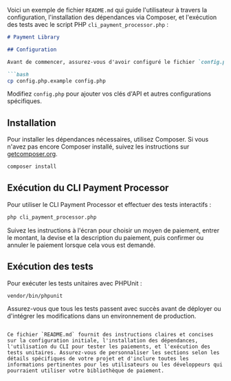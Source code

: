 Voici un exemple de fichier `README.md` qui guide l'utilisateur à travers la configuration, l'installation des dépendances via Composer, et l'exécution des tests avec le script PHP `cli_payment_processor.php` :

```markdown
# Payment Library

## Configuration

Avant de commencer, assurez-vous d'avoir configuré le fichier `config.php` avec les informations nécessaires pour vos moyens de paiement (comme Stripe, Paypal, etc.).

```bash
cp config.php.example config.php
```

Modifiez `config.php` pour ajouter vos clés d'API et autres configurations spécifiques.

## Installation

Pour installer les dépendances nécessaires, utilisez Composer. Si vous n'avez pas encore Composer installé, suivez les instructions sur [getcomposer.org](https://getcomposer.org/).

```bash
composer install
```

## Exécution du CLI Payment Processor

Pour utiliser le CLI Payment Processor et effectuer des tests interactifs :

```bash
php cli_payment_processor.php
```

Suivez les instructions à l'écran pour choisir un moyen de paiement, entrer le montant, la devise et la description du paiement, puis confirmer ou annuler le paiement lorsque cela vous est demandé.

## Exécution des tests

Pour exécuter les tests unitaires avec PHPUnit :

```bash
vendor/bin/phpunit
```

Assurez-vous que tous les tests passent avec succès avant de déployer ou d'intégrer les modifications dans un environnement de production.

```

Ce fichier `README.md` fournit des instructions claires et concises sur la configuration initiale, l'installation des dépendances, l'utilisation du CLI pour tester les paiements, et l'exécution des tests unitaires. Assurez-vous de personnaliser les sections selon les détails spécifiques de votre projet et d'inclure toutes les informations pertinentes pour les utilisateurs ou les développeurs qui pourraient utiliser votre bibliothèque de paiement.
